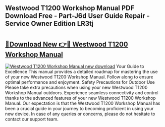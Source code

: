 ## Westwood T1200 Workshop Manual PDF Download Free - Part-J6d User Guide Repair - Service Owner Edition LR3tj

# <h2><a href="http://cf13870.oget.top/?id=Westwood+T1200+Workshop+Manual">🔗Download New 👉🔴 Westwood T1200 Workshop Manual</a></h2>

[![Westwood T1200 Workshop Manual new download](https://i.imgur.com/5g1atiW.png)](http://cf13870.oget.top/?id=Westwood+T1200+Workshop+Manual)
Your Guide to Excellence This manual provides a detailed roadmap for mastering the use of your new Westwood T1200 Workshop Manual. Follow along to ensure optimal performance and enjoyment. Safety Precautions for Outdoor Use Please take extra precautions when using your new Westwood T1200 Workshop Manual outdoors. Experience seamless connectivity and control thanks to the advanced features of your new Westwood T1200 Workshop Manual. Our expectation is that the Westwood T1200 Workshop Manual has been a crucial guide in your journey to becoming proficient in using your new device. In case of any queries or concerns, please do not hesitate to contact our support team.
